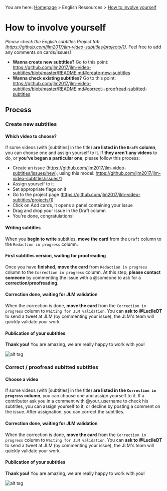 You are here: [Homepage](../README.md) > English Ressources > [How to involve yourself](how-to-involve-yourself.md)

# How to involve yourself
*Please check the English subtitles Project tab (https://github.com/jlm2017/jlm-video-subtitles/projects/1).*
Feel free to add any comments on cards/issues!
- **Wanna create new subtitles?** Go to this point: https://github.com/jlm2017/jlm-video-subtitles/blob/master/README.md#create-new-subtitles
- **Wanna check existing subtitles?** Go to this point: https://github.com/jlm2017/jlm-video-subtitles/blob/master/README.md#correct--proofread-subitted-subtitles

## Process
### Create new subtitles
#### Which video to choose?
If some videos (with [subtitles] in the title) **are listed in the ```Draft``` column**, you can choose one and assign yourself to it.
If **they aren't any videos** to do, or **you've began a particular one**, please follow this process:
  - Create an issue (https://github.com/jlm2017/jlm-video-subtitles/issues/new), using this model: https://github.com/jlm2017/jlm-video-subtitles/issues/1
  - Assign yourself to it
  - Set appropriate flags on it
  - Go to the project page (https://github.com/jlm2017/jlm-video-subtitles/projects/1)
  - Click on Add cards, it opens a panel containing your issue
  - Drag and drop your issue in the Draft column
  - You're done, congratulations!

#### Writing subtitles
When you **begin to write** subtitles, **move the card** from the ```Draft``` column to the ```Redaction in progress``` column.

#### First subtitles version, waiting for proofreading
Once you have **finished**, **move the card** from ```Redaction in progress``` column to the ```Correction in progress``` column.
At this step, **please contact someone** by commenting the issue with a @someone to ask for a **correction/proofreading**.

#### Correction done, waiting for JLM validation
When the correction is done, **move the card** from the ```Correction in progress``` column to ```Waiting for JLM validation```. You can **ask to @LucileDT** to send a tweet at JLM (by commenting your issue), the JLM's team will quickly validate your work. 

#### Publication of your subtitles
**Thank you!** You are amazing, we are really happy to work with you!

![alt tag](http://img4.hostingpics.net/pics/925034sealofapproval.png)

### Correct / proofread subitted subtitles
#### Choose a video
If some videos (with [subtitles] in the title) **are listed in the ```Correction in progress``` column**, you can choose one and assign yourself to it.
If a contributor ask you in a comment with @your_username to check his subtitles, you can assign yourself to it, or decline by posting a comment on the issue.
After assignation, you can correct the subtitles.

#### Correction done, waiting for JLM validation
When the correction is done, **move the card** from the ```Correction in progress``` column to ```Waiting for JLM validation```. You can **ask to @LucileDT** to send a tweet at JLM (by commenting your issue), the JLM's team will quickly validate your work. 

#### Publication of your subtitles
**Thank you!** You are amazing, we are really happy to work with you!

![alt tag](http://img4.hostingpics.net/pics/925034sealofapproval.png)

